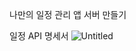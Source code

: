 나만의 일정 관리 앱 서버 만들기

일정 API 명세서
![Untitled]((https://github.com/user-attachments/assets/df03a6af-e1dd-4549-b223-c969c73eda23))
